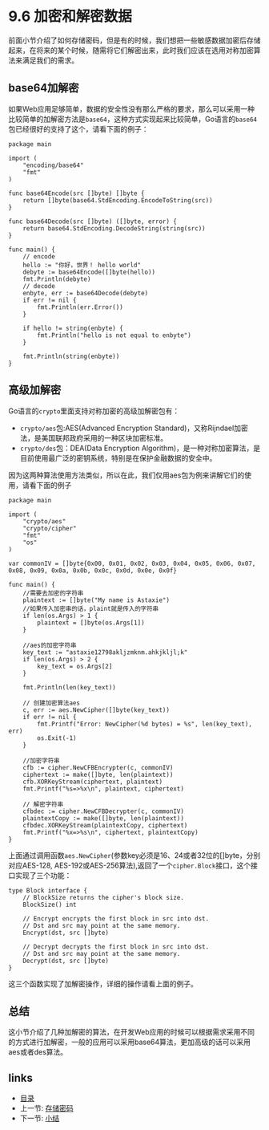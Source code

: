 # 9.6 加密和解密数据
前面小节介绍了如何存储密码，但是有的时候，我们想把一些敏感数据加密后存储起来，在将来的某个时候，随需将它们解密出来，此时我们应该在选用对称加密算法来满足我们的需求。

## base64加解密
如果Web应用足够简单，数据的安全性没有那么严格的要求，那么可以采用一种比较简单的加解密方法是`base64`，这种方式实现起来比较简单，Go语言的`base64`包已经很好的支持了这个，请看下面的例子：

	package main

	import (
		"encoding/base64"
		"fmt"
	)

	func base64Encode(src []byte) []byte {
		return []byte(base64.StdEncoding.EncodeToString(src))
	}

	func base64Decode(src []byte) ([]byte, error) {
		return base64.StdEncoding.DecodeString(string(src))
	}

	func main() {
		// encode
		hello := "你好，世界！ hello world"
		debyte := base64Encode([]byte(hello))
		fmt.Println(debyte)
		// decode
		enbyte, err := base64Decode(debyte)
		if err != nil {
			fmt.Println(err.Error())
		}

		if hello != string(enbyte) {
			fmt.Println("hello is not equal to enbyte")
		}

		fmt.Println(string(enbyte))
	}


## 高级加解密

Go语言的`crypto`里面支持对称加密的高级加解密包有：

- `crypto/aes`包:AES(Advanced Encryption Standard)，又称Rijndael加密法，是美国联邦政府采用的一种区块加密标准。
- `crypto/des`包：DEA(Data Encryption Algorithm)，是一种对称加密算法，是目前使用最广泛的密钥系统，特别是在保护金融数据的安全中。

因为这两种算法使用方法类似，所以在此，我们仅用aes包为例来讲解它们的使用，请看下面的例子

	package main

	import (
		"crypto/aes"
		"crypto/cipher"
		"fmt"
		"os"
	)

	var commonIV = []byte{0x00, 0x01, 0x02, 0x03, 0x04, 0x05, 0x06, 0x07, 0x08, 0x09, 0x0a, 0x0b, 0x0c, 0x0d, 0x0e, 0x0f}

	func main() {
		//需要去加密的字符串
		plaintext := []byte("My name is Astaxie")
		//如果传入加密串的话，plaint就是传入的字符串
		if len(os.Args) > 1 {
			plaintext = []byte(os.Args[1])
		}

		//aes的加密字符串
		key_text := "astaxie12798akljzmknm.ahkjkljl;k"
		if len(os.Args) > 2 {
			key_text = os.Args[2]
		}

		fmt.Println(len(key_text))

		// 创建加密算法aes
		c, err := aes.NewCipher([]byte(key_text))
		if err != nil {
			fmt.Printf("Error: NewCipher(%d bytes) = %s", len(key_text), err)
			os.Exit(-1)
		}

		//加密字符串
		cfb := cipher.NewCFBEncrypter(c, commonIV)
		ciphertext := make([]byte, len(plaintext))
		cfb.XORKeyStream(ciphertext, plaintext)
		fmt.Printf("%s=>%x\n", plaintext, ciphertext)

		// 解密字符串
		cfbdec := cipher.NewCFBDecrypter(c, commonIV)
		plaintextCopy := make([]byte, len(plaintext))
		cfbdec.XORKeyStream(plaintextCopy, ciphertext)
		fmt.Printf("%x=>%s\n", ciphertext, plaintextCopy)
	}


上面通过调用函数`aes.NewCipher`(参数key必须是16、24或者32位的[]byte，分别对应AES-128, AES-192或AES-256算法),返回了一个`cipher.Block`接口，这个接口实现了三个功能：

	type Block interface {
		// BlockSize returns the cipher's block size.
		BlockSize() int

		// Encrypt encrypts the first block in src into dst.
		// Dst and src may point at the same memory.
		Encrypt(dst, src []byte)

		// Decrypt decrypts the first block in src into dst.
		// Dst and src may point at the same memory.
		Decrypt(dst, src []byte)
	}

这三个函数实现了加解密操作，详细的操作请看上面的例子。

## 总结
这小节介绍了几种加解密的算法，在开发Web应用的时候可以根据需求采用不同的方式进行加解密，一般的应用可以采用base64算法，更加高级的话可以采用aes或者des算法。


## links
   * [目录](<preface.md>)
   * 上一节: [存储密码](<09.5.md>)
   * 下一节: [小结](<09.7.md>)
